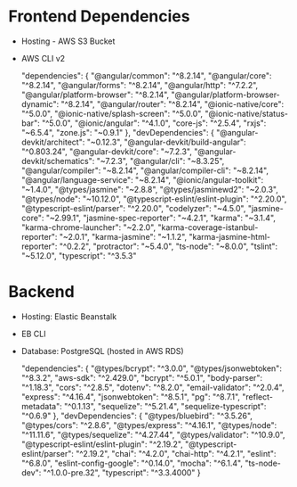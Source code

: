 # Frontend Dependencies

- Hosting - AWS S3 Bucket
- AWS CLI v2

  "dependencies": {
  "@angular/common": "^8.2.14",
  "@angular/core": "^8.2.14",
  "@angular/forms": "^8.2.14",
  "@angular/http": "^7.2.2",
  "@angular/platform-browser": "^8.2.14",
  "@angular/platform-browser-dynamic": "^8.2.14",
  "@angular/router": "^8.2.14",
  "@ionic-native/core": "^5.0.0",
  "@ionic-native/splash-screen": "^5.0.0",
  "@ionic-native/status-bar": "^5.0.0",
  "@ionic/angular": "^4.1.0",
  "core-js": "^2.5.4",
  "rxjs": "~6.5.4",
  "zone.js": "~0.9.1"
  },
  "devDependencies": {
  "@angular-devkit/architect": "~0.12.3",
  "@angular-devkit/build-angular": "^0.803.24",
  "@angular-devkit/core": "~7.2.3",
  "@angular-devkit/schematics": "~7.2.3",
  "@angular/cli": "~8.3.25",
  "@angular/compiler": "~8.2.14",
  "@angular/compiler-cli": "~8.2.14",
  "@angular/language-service": "~8.2.14",
  "@ionic/angular-toolkit": "~1.4.0",
  "@types/jasmine": "~2.8.8",
  "@types/jasminewd2": "~2.0.3",
  "@types/node": "~10.12.0",
  "@typescript-eslint/eslint-plugin": "^2.20.0",
  "@typescript-eslint/parser": "^2.20.0",
  "codelyzer": "~4.5.0",
  "jasmine-core": "~2.99.1",
  "jasmine-spec-reporter": "~4.2.1",
  "karma": "~3.1.4",
  "karma-chrome-launcher": "~2.2.0",
  "karma-coverage-istanbul-reporter": "~2.0.1",
  "karma-jasmine": "~1.1.2",
  "karma-jasmine-html-reporter": "^0.2.2",
  "protractor": "~5.4.0",
  "ts-node": "~8.0.0",
  "tslint": "~5.12.0",
  "typescript": "^3.5.3"

# Backend

- Hosting: Elastic Beanstalk
- EB CLI
- Database: PostgreSQL (hosted in AWS RDS)

  "dependencies": {
  "@types/bcrypt": "^3.0.0",
  "@types/jsonwebtoken": "^8.3.2",
  "aws-sdk": "^2.429.0",
  "bcrypt": "^5.0.1",
  "body-parser": "^1.18.3",
  "cors": "^2.8.5",
  "dotenv": "^8.2.0",
  "email-validator": "^2.0.4",
  "express": "^4.16.4",
  "jsonwebtoken": "^8.5.1",
  "pg": "^8.7.1",
  "reflect-metadata": "^0.1.13",
  "sequelize": "^5.21.4",
  "sequelize-typescript": "^0.6.9"
  },
  "devDependencies": {
  "@types/bluebird": "^3.5.26",
  "@types/cors": "^2.8.6",
  "@types/express": "^4.16.1",
  "@types/node": "^11.11.6",
  "@types/sequelize": "^4.27.44",
  "@types/validator": "^10.9.0",
  "@typescript-eslint/eslint-plugin": "^2.19.2",
  "@typescript-eslint/parser": "^2.19.2",
  "chai": "^4.2.0",
  "chai-http": "^4.2.1",
  "eslint": "^6.8.0",
  "eslint-config-google": "^0.14.0",
  "mocha": "^6.1.4",
  "ts-node-dev": "^1.0.0-pre.32",
  "typescript": "^3.3.4000"
  }
